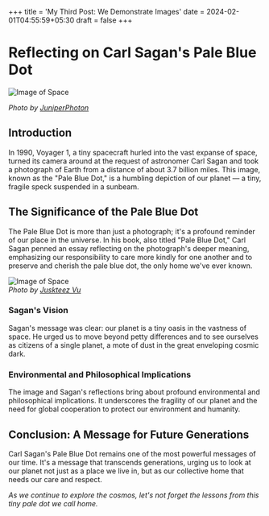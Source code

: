 +++
title = 'My Third Post: We Demonstrate Images'
date = 2024-02-01T04:55:59+05:30
draft = false
+++

# Reflecting on Carl Sagan's Pale Blue Dot

![Image of Space](https://images.unsplash.com/photo-1572442350603-6cf8355670dd?q=80&w=800&auto=format&fit=crop&ixlib=rb-4.0.3&ixid=M3wxMjA3fDB8MHxwaG90by1wYWdlfHx8fGVufDB8fHx8fA%3D%3D)

_Photo by [JuniperPhoton]("https://unsplash.com/@juniperphoton?utm_content=creditCopyText&utm_medium=referral&utm_source=unsplash")_

## Introduction

In 1990, Voyager 1, a tiny spacecraft hurled into the vast expanse of space, turned its camera around at the request of astronomer Carl Sagan and took a photograph of Earth from a distance of about 3.7 billion miles. This image, known as the "Pale Blue Dot," is a humbling depiction of our planet — a tiny, fragile speck suspended in a sunbeam.

## The Significance of the Pale Blue Dot

The Pale Blue Dot is more than just a photograph; it's a profound reminder of our place in the universe. In his book, also titled "Pale Blue Dot," Carl Sagan penned an essay reflecting on the photograph's deeper meaning, emphasizing our responsibility to care more kindly for one another and to preserve and cherish the pale blue dot, the only home we've ever known.

![Image of Space](https://images.unsplash.com/photo-1417577097439-425fb7dec05e?q=80&w=800&auto=format&fit=crop&ixlib=rb-4.0.3&ixid=M3wxMjA3fDB8MHxwaG90by1wYWdlfHx8fGVufDB8fHx8fA%3D%3D)  
_Photo by [Juskteez Vu](https://unsplash.com/@juskteez)_

### Sagan's Vision

Sagan's message was clear: our planet is a tiny oasis in the vastness of space. He urged us to move beyond petty differences and to see ourselves as citizens of a single planet, a mote of dust in the great enveloping cosmic dark.

### Environmental and Philosophical Implications

The image and Sagan's reflections bring about profound environmental and philosophical implications. It underscores the fragility of our planet and the need for global cooperation to protect our environment and humanity.

## Conclusion: A Message for Future Generations

Carl Sagan's Pale Blue Dot remains one of the most powerful messages of our time. It's a message that transcends generations, urging us to look at our planet not just as a place we live in, but as our collective home that needs our care and respect.

_As we continue to explore the cosmos, let's not forget the lessons from this tiny pale dot we call home._
